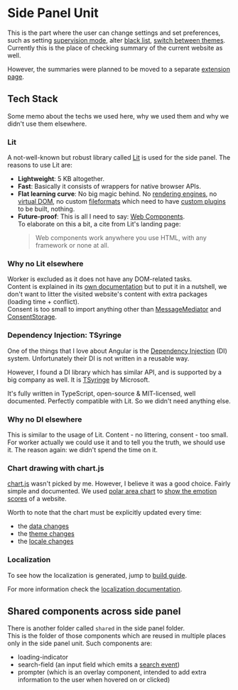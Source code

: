 # Side Panel Unit

This is the part where the user can change settings and set preferences, such as setting [supervision mode](./shared-unit.md#supervisionmode), alter [black list](./shared-unit.md#blackliststorage), [switch between themes](./shared-unit.md#themes-shared-across-ui-units). \
Currently this is the place of checking summary of the current website as well.

However, the summaries were planned to be moved to a separate [extension page](https://developer.mozilla.org/en-US/docs/Mozilla/Add-ons/WebExtensions/Anatomy_of_a_WebExtension#extension_pages).

## Tech Stack

Some memo about the techs we used here, why we used them and why we didn't use them elsewhere.

### Lit

A not-well-known but robust library called [Lit](https://lit.dev/) is used for the side panel.
The reasons to use Lit are:
- **Lightweight**: 5 KB altogether.
- **Fast**: Basically it consists of wrappers for native browser APIs.
- **Flat learning curve**: No big magic behind. No [rendering engines](https://docs.angular.lat/guide/ivy), no [virtual DOM](https://legacy.reactjs.org/docs/faq-internals.html), no custom [fileformats](https://vuejs.org/guide/scaling-up/sfc.html) which need to have [custom plugins](https://vue-loader.vuejs.org/guide/#manual-setup) to be built, nothing.
- **Future-proof**: This is all I need to say: [Web Components](https://developer.mozilla.org/en-US/docs/Web/API/Web_components). \
  To elaborate on this a bit, a cite from Lit's landing page:
  > Web components work anywhere you use HTML, with any framework or none at all.
  
### Why no Lit elsewhere

Worker is excluded as it does not have any DOM-related tasks. \
Content is explained in its [own documentation](./content-unit.md#tech-stack) but to put it in a nutshell, we don't want to litter the visited website's content with extra packages (loading time + conflict). \
Consent is too small to import anything other than [MessageMediator](./shared-unit.md#messagemediator) and [ConsentStorage](./shared-unit.md#consentstorage).

### Dependency Injection: TSyringe

One of the things that I love about Angular is the [Dependency Injection](https://angular.dev/guide/di/dependency-injection) (DI) system.
Unfortunately their DI is not written in a reusable way.

However, I found a DI library which has similar API, and is supported by a big company as well. It is [TSyringe](https://github.com/microsoft/tsyringe) by Microsoft.

It's fully written in TypeScript, open-source & MIT-licensed, well documented. Perfectly compatible with Lit. So we didn't need anything else.

### Why no DI elsewhere

This is similar to the usage of Lit. Content - no littering, consent - too small. For worker actually we could use it and to tell you the truth, we should use it. The reason again: we didn't spend the time on it.

### Chart drawing with chart.js

[chart.js](https://www.chartjs.org/) wasn't picked by me. However, I believe it was a good choice. Fairly simple and documented.
We used [polar area chart](https://www.chartjs.org/docs/latest/samples/other-charts/polar-area.html) to [show the emotion scores](../src/SidePanel/side-panel/score-display/ChartProvider.ts?plane1#L62) of a website.

Worth to note that the chart must be explicitly updated every time:
- the [data changes](../src/SidePanel/side-panel/score-display/stv-score-display.ts?plane1#L67)
- the [theme changes](../src/SidePanel/side-panel/score-display/stv-score-display.ts?plane1#L67)
- the [locale changes](../src/SidePanel/side-panel/score-display/stv-score-display.ts?plane1#L77)

### Localization

To see how the localization is generated, jump to [build guide](./build-process/build-entire-app.md#missing-localization-files).

For more information check the [localization documentation](./localization.md#side-panel-localization).

## Shared components across side panel

There is another folder called `shared` in the side panel folder. \
This is the folder of those components which are reused in multiple places only in the side panel unit.
Such components are:
- loading-indicator
- search-field (an input field which emits a [search event](../src/SidePanel/shared/search-event.ts))
- prompter (which is an overlay component, intended to add extra information to the user when hovered on or clicked)
